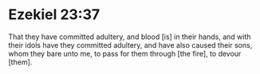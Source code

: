 # Ezekiel 23:37

That they have committed adultery, and blood [is] in their hands, and with their idols have they committed adultery, and have also caused their sons, whom they bare unto me, to pass for them through [the fire], to devour [them].